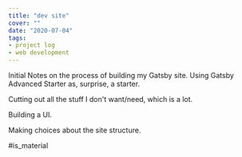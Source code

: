 ```yaml
---
title: "dev site"
cover: ""
date: "2020-07-04"
tags:
- project log
- web development
---
```


Initial Notes on the process of building my Gatsby site. Using Gatsby Advanced Starter as, surprise, a starter.

Cutting out all the stuff I don't want/need, which is a lot.

Building a UI.

Making choices about the site structure.

#is_material